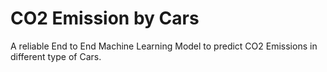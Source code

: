# CO2 Emission by Cars
A reliable End to End Machine Learning Model to predict CO2 Emissions in different type of Cars. 
